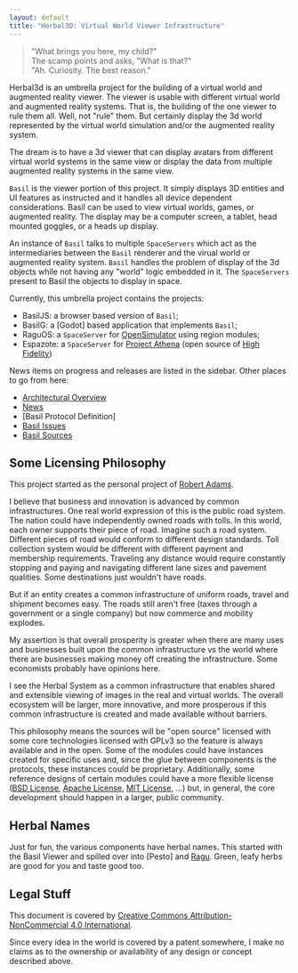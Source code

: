 ```yaml
---
layout: default
title: "Herbal3D: Virtual World Viewer Infrastructure"
---
```

> "What brings you here, my child?"
> <br>The scamp points and asks, "What is that?"
> <br>"Ah. Curiosity. The best reason."

Herbal3d is an umbrella project for the building of a virtual world
and augmented reality viewer.
The viewer is usable with different virtual
world and augmented reality systems.
That is, the building of the one viewer to rule them all.
Well, not "rule" them. But certainly display the 3d world represented
by the virtual world simulation and/or the augmented reality system.

The dream is to have a 3d viewer that can display avatars from
different virtual world systems in the same view or display the data
from multiple augmented reality systems in the same view.

`Basil` is the viewer portion of this project.
It simply displays 3D entities and UI features as instructed and
it handles all device dependent considerations.
Basil can be used to view virtual worlds, games, or augmented reality.
The display may be a computer screen, a tablet, head mounted goggles, or
a heads up display.

An instance of `Basil` talks to multiple `SpaceServers` which act as
the intermediaries between the `Basil` renderer and the virual world
or augmented reality system. `Basil` handles the problem of display
of the 3d objects while not having any "world" logic embedded in it.
The `SpaceServers` present to Basil the objects to display in space.

Currently, this umbrella project contains the projects:

* BasilJS: a browser based version of `Basil`;
* BasilG: a [Godot] based application that implements `Basil`;
* RaguOS: a `SpaceServer` for [OpenSimulator] using region modules;
* Espazote: a `SpaceServer` for [Project Athena] (open source of [High Fidelity])

News items on progress and releases are listed in the sidebar.
Other places to go from here:

* [Architectural Overview]
* [News]
* [Basil Protocol Definition]
* [Basil Issues]
* [Basil Sources]

## Some Licensing Philosophy

This project started as the personal project of [Robert Adams].

I believe that business and innovation is advanced by common infrastructures.
One real world expression of this is the public road system.
The nation could have independently owned roads with tolls.
In this world, each owner supports their piece of road.
Imagine such a road system.
Different pieces of road would conform to different design standards.
Toll collection system would be different with different payment and membership
requirements.
Traveling any distance would require constantly stopping and paying and
navigating different lane sizes and pavement qualities.
Some destinations just wouldn't have roads.

But if an entity creates a common infrastructure of uniform roads, travel
and shipment becomes easy. The roads still aren't free (taxes through
a government or a single company) but now commerce and mobility explodes.

My assertion is that overall prosperity is greater when there are many
uses and businesses built upon the common infrastructure vs the world
where there are businesses making money off creating the infrastructure.
Some economists probably have opinions here.

I see the Herbal System as a common infrastructure that enables
shared and extensible viewing of images in the real and virtual worlds.
The overall ecosystem will be larger, more innovative, and more
prosperous if this common infrastructure is created and made available
without barriers.

This philosophy means the sources will be "open source" licensed with
some core  technologies licensed with GPLv3 so the feature is always
available and in the open.
Some of the modules could have instances
created for specific uses and, since the glue between components is
the protocols, these instances could be proprietary.
Additionally, some reference designs of certain modules could
have a more flexible license ([BSD License], [Apache License], [MIT License], ...) 
but, in general, the core development should happen in a larger,
public community.

## Herbal Names

Just for fun, the various components have herbal names.
This started with the Basil Viewer and 
spilled over into [Pesto] and [Ragu].
Green, leafy herbs are good for you and taste good too.

## Legal Stuff

This document is covered by [Creative Commons Attribution-NonCommercial 4.0 International].

Since every idea in  the world is covered by a patent somewhere, I make
no claims as to the ownership or availability of any design or concept
described above.

[OpenSimulator]: http://opensimulator.org/
[BasilJS]: https://github.com/Herbal3d/basil/tree/master/Basiljs 
[BasilG]: https://github.com/Herbal3d/basil/tree/master/Basilg 
[Loc-Loc]: https://herbal3d.github.io/loc-loc/
[RaguOS]: https://herbal3d.github.io/ragu/
[Ragu]: https://herbal3d.github.io/ragu/
[Espazote]: https://herbal3d.github.io/espazote/
[Project Athena]: https://projectathena.io/
[High Fidelity]: https://www.highfidelity.com/
[Architectural Overview]: https://herbal3d.github.io/architecture/Overview.html
[News]: https://herbal3d.github.io/News.html
[Basil Issues]: https://github.com/Herbal3d/basil/issues
[Basil Sources]: https://github.com/Herbal3d/basil
[Robert Adams]: https://misterblue.com/
[BSD License]: http://opensource.org/licenses/BSD-3-Clause
[MIT License]: http://opensource.org/licenses/MIT
[Apache License]: http://opensource.org/licenses/Apache-2.0
[Creative Commons Attribution-NonCommercial 4.0 International]: http://creativecommons.org/licenses/by-nc/4.0/

